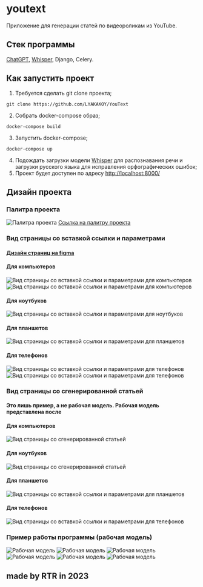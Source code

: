 # youtext
Приложение для генерации статей по видеороликам из YouTube.

## Стек программы
[ChatGPT](https://platform.openai.com/docs/guides/gpt/chat-completions-api), [Whisper](https://github.com/openai/whisper), Django, Celery.

## Как запустить проект
1. Требуется сделать git clone проекта;
```
git clone https://github.com/LYAKAKOY/YouText
```
2. Собрать docker-compose образ;
```
docker-compose build
```
3. Запустить docker-compose;
```
docker-compose up
```
4. Подождать загрузки модели [Whisper](https://github.com/openai/whisper) для распознавания речи и загрузки русского языка для исправления орфографических ошибок;
5. Проект будет доступен по адресу [http://localhost:8000/](http://localhost:8000/)
## Дизайн проекта
### Палитра проекта
![Палитра проекта](https://i.imgur.com/iAV7ysi.png)
[Ссылка на палитру проекта](https://coolors.co/palette/202020-0e0e0e-1a1a1a-ffffff)

### Вид страницы со вставкой ссылки и параметрами
#### [Дизайн страниц на figma](https://www.figma.com/file/W04IY9oglFvC84yTvOwNRP/youtext?type=design&node-id=0%3A1&mode=design&t=aRNBUtdZTr2vRrBl-1)
#### Для компьютеров
![Вид страницы со вставкой ссылки и параметрами для компьютеров](https://i.imgur.com/JhM3Iw2.png)
![Вид страницы со вставкой ссылки и параметрами для компьютеров](https://i.imgur.com/FmF8RkE.png)
#### Для ноутбуков
![Вид страницы со вставкой ссылки и параметрами для ноутбуков](https://i.imgur.com/dCaWbr8.png)
#### Для планшетов
![Вид страницы со вставкой ссылки и параметрами для планшетов](https://i.imgur.com/vCdpMqf.png)
#### Для телефонов
![Вид страницы со вставкой ссылки и параметрами для телефонов](https://i.imgur.com/Ar9Ye01.png)
![Вид страницы со вставкой ссылки и параметрами для телефонов](https://i.imgur.com/Yw5Nk5A.png)
### Вид страницы со сгенерированной статьей
#### Это лишь пример, а не рабочая модель. Рабочая модель представлена после
#### Для компьютеров
![Вид страницы со сгенерированной статьей](https://i.imgur.com/JQYqEbX.png)
#### Для ноутбуков
![Вид страницы со сгенерированной статьей](https://i.imgur.com/OHtczc0.png)
#### Для планшетов
![Вид страницы со вставкой ссылки и параметрами для планшетов](https://i.imgur.com/4OzSF1W.png)
#### Для телефонов
![Вид страницы со вставкой ссылки и параметрами для телефонов](https://i.imgur.com/UW4NFSm.png)
### Пример работы программы (рабочая модель)
![Рабочая модель](https://i.imgur.com/FnO4ycO.png)
![Рабочая модель](https://i.imgur.com/mVu0Zp8.png)
![Рабочая модель](https://i.imgur.com/mPGNQDI.png)
![Рабочая модель](https://i.imgur.com/qjRUDeg.png)
![Рабочая модель](https://i.imgur.com/teDdY8A.png)
![Рабочая модель](https://i.imgur.com/kypcBcH.png)
## made by RTR in 2023



